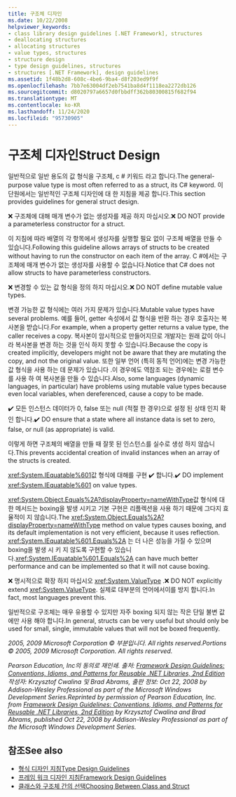 ```yaml
---
title: 구조체 디자인
ms.date: 10/22/2008
helpviewer_keywords:
- class library design guidelines [.NET Framework], structures
- deallocating structures
- allocating structures
- value types, structures
- structure design
- type design guidelines, structures
- structures [.NET Framework], design guidelines
ms.assetid: 1f48b2d8-608c-4be6-9ba4-d8f203ed9f9f
ms.openlocfilehash: 7bb7e63004df2eb7541ba8d4f1118ea2272db126
ms.sourcegitcommit: d8020797a6657d0fbbdff362b80300815f682f94
ms.translationtype: MT
ms.contentlocale: ko-KR
ms.lasthandoff: 11/24/2020
ms.locfileid: "95730905"
---
```

# <a name="struct-design"></a><span data-ttu-id="56c93-102">구조체 디자인</span><span class="sxs-lookup"><span data-stu-id="56c93-102">Struct Design</span></span>

<span data-ttu-id="56c93-103">일반적으로 일반 용도의 값 형식을 구조체, c # 키워드 라고 합니다.</span><span class="sxs-lookup"><span data-stu-id="56c93-103">The general-purpose value type is most often referred to as a struct, its C# keyword.</span></span> <span data-ttu-id="56c93-104">이 단원에서는 일반적인 구조체 디자인에 대 한 지침을 제공 합니다.</span><span class="sxs-lookup"><span data-stu-id="56c93-104">This section provides guidelines for general struct design.</span></span>

 <span data-ttu-id="56c93-105">❌ 구조체에 대해 매개 변수가 없는 생성자를 제공 하지 마십시오.</span><span class="sxs-lookup"><span data-stu-id="56c93-105">❌ DO NOT provide a parameterless constructor for a struct.</span></span>

 <span data-ttu-id="56c93-106">이 지침에 따라 배열의 각 항목에서 생성자를 실행할 필요 없이 구조체 배열을 만들 수 있습니다.</span><span class="sxs-lookup"><span data-stu-id="56c93-106">Following this guideline allows arrays of structs to be created without having to run the constructor on each item of the array.</span></span> <span data-ttu-id="56c93-107">C #에서는 구조체에 매개 변수가 없는 생성자를 사용할 수 없습니다.</span><span class="sxs-lookup"><span data-stu-id="56c93-107">Notice that C# does not allow structs to have parameterless constructors.</span></span>

 <span data-ttu-id="56c93-108">❌ 변경할 수 있는 값 형식을 정의 하지 마십시오.</span><span class="sxs-lookup"><span data-stu-id="56c93-108">❌ DO NOT define mutable value types.</span></span>

 <span data-ttu-id="56c93-109">변경 가능한 값 형식에는 여러 가지 문제가 있습니다.</span><span class="sxs-lookup"><span data-stu-id="56c93-109">Mutable value types have several problems.</span></span> <span data-ttu-id="56c93-110">예를 들어, getter 속성에서 값 형식을 반환 하는 경우 호출자는 복사본을 받습니다.</span><span class="sxs-lookup"><span data-stu-id="56c93-110">For example, when a property getter returns a value type, the caller receives a copy.</span></span> <span data-ttu-id="56c93-111">복사본이 암시적으로 만들어지므로 개발자는 원래 값이 아니라 복사본을 변경 하는 것을 인식 하지 못할 수 있습니다.</span><span class="sxs-lookup"><span data-stu-id="56c93-111">Because the copy is created implicitly, developers might not be aware that they are mutating the copy, and not the original value.</span></span> <span data-ttu-id="56c93-112">또한 일부 언어 (특히 동적 언어)에는 변경 가능한 값 형식을 사용 하는 데 문제가 있습니다 .이 경우에도 역참조 되는 경우에는 로컬 변수를 사용 하 여 복사본을 만들 수 있습니다.</span><span class="sxs-lookup"><span data-stu-id="56c93-112">Also, some languages (dynamic languages, in particular) have problems using mutable value types because even local variables, when dereferenced, cause a copy to be made.</span></span>

 <span data-ttu-id="56c93-113">✔️ 모든 인스턴스 데이터가 0, false 또는 null (적절 한 경우)으로 설정 된 상태 인지 확인 합니다.</span><span class="sxs-lookup"><span data-stu-id="56c93-113">✔️ DO ensure that a state where all instance data is set to zero, false, or null (as appropriate) is valid.</span></span>

 <span data-ttu-id="56c93-114">이렇게 하면 구조체의 배열을 만들 때 잘못 된 인스턴스를 실수로 생성 하지 않습니다.</span><span class="sxs-lookup"><span data-stu-id="56c93-114">This prevents accidental creation of invalid instances when an array of the structs is created.</span></span>

 <span data-ttu-id="56c93-115"><xref:System.IEquatable%601>값 형식에 대해를 구현 ✔️ 합니다.</span><span class="sxs-lookup"><span data-stu-id="56c93-115">✔️ DO implement <xref:System.IEquatable%601> on value types.</span></span>

 <span data-ttu-id="56c93-116"><xref:System.Object.Equals%2A?displayProperty=nameWithType>값 형식에 대 한 메서드는 boxing을 발생 시키고 기본 구현은 리플렉션을 사용 하기 때문에 그다지 효율적이 지 않습니다.</span><span class="sxs-lookup"><span data-stu-id="56c93-116">The <xref:System.Object.Equals%2A?displayProperty=nameWithType> method on value types causes boxing, and its default implementation is not very efficient, because it uses reflection.</span></span> <span data-ttu-id="56c93-117"><xref:System.IEquatable%601.Equals%2A> 는 더 나은 성능을 가질 수 있으며 boxing을 발생 시 키 지 않도록 구현할 수 있습니다.</span><span class="sxs-lookup"><span data-stu-id="56c93-117"><xref:System.IEquatable%601.Equals%2A> can have much better performance and can be implemented so that it will not cause boxing.</span></span>

 <span data-ttu-id="56c93-118">❌ 명시적으로 확장 하지 마십시오 <xref:System.ValueType> .</span><span class="sxs-lookup"><span data-stu-id="56c93-118">❌ DO NOT explicitly extend <xref:System.ValueType>.</span></span> <span data-ttu-id="56c93-119">실제로 대부분의 언어에서이를 방지 합니다.</span><span class="sxs-lookup"><span data-stu-id="56c93-119">In fact, most languages prevent this.</span></span>

 <span data-ttu-id="56c93-120">일반적으로 구조체는 매우 유용할 수 있지만 자주 boxing 되지 않는 작은 단일 불변 값에만 사용 해야 합니다.</span><span class="sxs-lookup"><span data-stu-id="56c93-120">In general, structs can be very useful but should only be used for small, single, immutable values that will not be boxed frequently.</span></span>

 <span data-ttu-id="56c93-121">*2005, 2009 Microsoft Corporation © 부분입니다. All rights reserved.*</span><span class="sxs-lookup"><span data-stu-id="56c93-121">*Portions © 2005, 2009 Microsoft Corporation. All rights reserved.*</span></span>

 <span data-ttu-id="56c93-122">*Pearson Education, Inc의 동의로 재인쇄. 출처: [Framework Design Guidelines: Conventions, Idioms, and Patterns for Reusable .NET Libraries, 2nd Edition](https://www.informit.com/store/framework-design-guidelines-conventions-idioms-and-9780321545619) 작성자: Krzysztof Cwalina 및 Brad Abrams, 출판 정보: Oct 22, 2008 by Addison-Wesley Professional as part of the Microsoft Windows Development Series.*</span><span class="sxs-lookup"><span data-stu-id="56c93-122">*Reprinted by permission of Pearson Education, Inc. from [Framework Design Guidelines: Conventions, Idioms, and Patterns for Reusable .NET Libraries, 2nd Edition](https://www.informit.com/store/framework-design-guidelines-conventions-idioms-and-9780321545619) by Krzysztof Cwalina and Brad Abrams, published Oct 22, 2008 by Addison-Wesley Professional as part of the Microsoft Windows Development Series.*</span></span>

## <a name="see-also"></a><span data-ttu-id="56c93-123">참조</span><span class="sxs-lookup"><span data-stu-id="56c93-123">See also</span></span>

- [<span data-ttu-id="56c93-124">형식 디자인 지침</span><span class="sxs-lookup"><span data-stu-id="56c93-124">Type Design Guidelines</span></span>](type.md)
- [<span data-ttu-id="56c93-125">프레임 워크 디자인 지침</span><span class="sxs-lookup"><span data-stu-id="56c93-125">Framework Design Guidelines</span></span>](index.md)
- [<span data-ttu-id="56c93-126">클래스와 구조체 간의 선택</span><span class="sxs-lookup"><span data-stu-id="56c93-126">Choosing Between Class and Struct</span></span>](choosing-between-class-and-struct.md)

